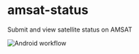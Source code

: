 # amsat-status
Submit and view satellite status on AMSAT

![Android workflow](https://github.com/penguin359/amsat-status/actions/workflows/android.yml/badge.svg)
